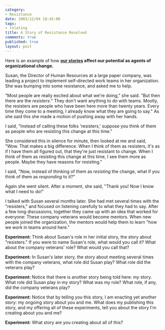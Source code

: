 ```yaml
--- 
category: 
- Resistance
date: 2003/12/04 18:45:00
tags: 
- relating
title: A Story of Resistance Resolved
comments: true
published: true
layout: post
---
```


<p> Here is an example of how <strong>
<a href="/cwd/2003/12/a_relationship_is_a_story.html">our stories</a> affect our potential as agents of organizational change. </strong>
</p>
<p> Susan, the Director of Human Resources at a large paper company, was leading a project to implement self-directed work teams in her organization. She was bumping into some resistance, and asked me to help. </p>
<p> "Most people are really excited about what we're doing," she said. "But then there are the <em>resisters.</em>" They don't want anything to do with teams. Mostly, the resisters are people who have been here more than twenty years. Every time they come to a meeting, I already know what they are going to say." As she said this she made a motion of pushing away with her hands. </p>
<p> I said, "Instead of calling these folks 'resisters,' suppose you think of them as people who are resisting this change at this time." </p>
<p> She considered this in silence for minute, then looked at me and said, "Wow. That makes a big difference. When I think of them as resisters, it's as if I have them all figured out, that they're just resistant to change. When I think of them as resisting this change at this time, I see them more as people. Maybe they have reasons for resisting." </p>
<p> I said, "Now, instead of thinking of them as <em>resisting</em> the change, what if you think of them as <em>responding</em> to it?" </p>
<p> Again she went silent. After a moment, she said, "Thank you! Now I know what I need to do!" </p>
<p> I talked with Susan several months later. She had met several times with the "resisters," and focused on listening carefully to what they had to say. After a few long discussions, together they came up with an idea that worked for everyone: These company veterans would become mentors. When new people joined the organization, the mentors would help them to learn "how we work in teams around here." </p>
<p>
<strong>Experiment:</strong> Think about Susan's role in her initial story, the story about "resisters." If you were to name Susan's role, what would you call it? What about the company veterans' role? What would you call that? </p>
<p>
<strong>Experiment:</strong> In Susan's later story, the story about meeting several times with the company veterans, what role did Susan play? What role did the veterans play? </p>
<p>
<strong>Experiment:</strong> Notice that there is another story being told here: <em>my</em> story. What role did Susan play in my story? What was my role? What role, if any, did the company veterans play? </p>
<p>
<strong>Experiment:</strong> Notice that by telling you this story, I am enacting yet another story: my ongoing story about you and me. What does my publishing this story, and my offering all of these experiments, tell you about the story I'm creating about you and me? </p>
<p>
<strong>Experiment:</strong> What story are you creating about all of this? </p>
